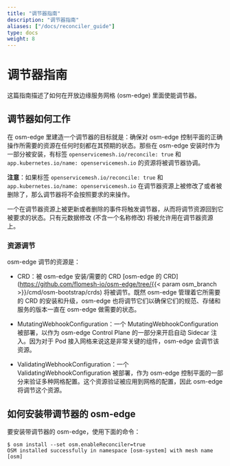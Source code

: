 ```yaml
---
title: "调节器指南"
description: "调节器指南"
aliases: ["/docs/reconciler_guide"]
type: docs
weight: 8
---
```


# 调节器指南

这篇指南描述了如何在开放边缘服务网格 (osm-edge) 里面使能调节器。

## 调节器如何工作

在 osm-edge 里建造一个调节器的目标就是：确保对 osm-edge 控制平面的正确操作所需要的资源在任何时刻都在其预期的状态。那些在 osm-edge 安装时作为一部分被安装，有标签 `openservicemesh.io/reconcile: true` 和 `app.kubernetes.io/name: openservicemesh.io` 的资源将被调节器协调。

**注意**：如果标签 `openservicemesh.io/reconcile: true` 和 `app.kubernetes.io/name: openservicemesh.io` 在调节器资源上被修改了或者被删除了，那么调节器将不会按照要求的来操作。

一个在调节器资源上被更新或者删除的事件将触发调节器，从而将调节资源回到它被要求的状态。只有元数据修改 (不含一个名称修改) 将被允许用在调节器资源上。

### 资源调节

osm-edge 调节的资源是：

- CRD：被 osm-edge 安装/需要的 CRD [osm-edge 的 CRD](https://github.com/flomesh-io/osm-edge/tree/{{< param osm_branch >}}/cmd/osm-bootstrap/crds) 将被调节。既然 osm-edge 管理着它所需要的 CRD 的安装和升级，osm-edge 也将调节它们以确保它们的规范、存储和服务的版本一直在 osm-edge 做需要的状态。

- MutatingWebhookConfiguration：一个 MutatingWebhookConfiguration 被部署，以作为 osm-edge Control Plane 的一部分来开启自动 Sidecar 注入。因为对于 Pod 接入网格来说这是非常关键的组件，osm-edge 会调节该资源。

- ValidatingWebhookConfiguration：一个 ValidatingWebhookConfiguration 被部署，作为 osm-edge 控制平面的一部分来验证多种网格配置。这个资源验证被应用到网格的配置，因此 osm-edge 将调节这个资源。


## 如何安装带调节器的 osm-edge

要安装带调节器的 osm-edge，使用下面的命令：

```console
$ osm install --set osm.enableReconciler=true
OSM installed successfully in namespace [osm-system] with mesh name [osm]
```

